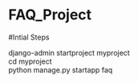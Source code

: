 # FAQ_Project

#Intial Steps

django-admin startproject myproject\
cd myproject\
python manage.py startapp faq


